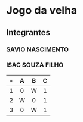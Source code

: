 # Jogo da velha
## Integrantes
### SAVIO NASCIMENTO
### ISAC SOUZA FILHO

| -  |  A     | B     | C     |
| -- | :---:  | :---: | :---: |
| 1  | 0      | W     | 1     |
| 2  | W      | 0     | 1     |
| 3  | 0      | W     | 1     |